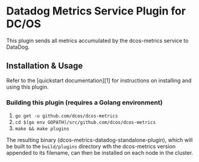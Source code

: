 # Datadog Metrics Service Plugin for DC/OS

This plugin sends all metrics accumulated by the dcos-metrics service to DataDog. 

## Installation & Usage

Refer to the [quickstart documentation][1] for instructions on installing and using this plugin.

### Building this plugin (requires a Golang environment)

1. `go get -u github.com/dcos/dcos-metrics`
1. `cd $(go env GOPATH)/src/github.com/dcos/dcos-metrics`
1. `make && make plugins`

The resulting binary (dcos-metrics-datadog-standalone-plugin), which will be built to the `build/plugins` directory
wth the dcos-metrics version appended to its filename, can then be installed on each node in the cluster.
